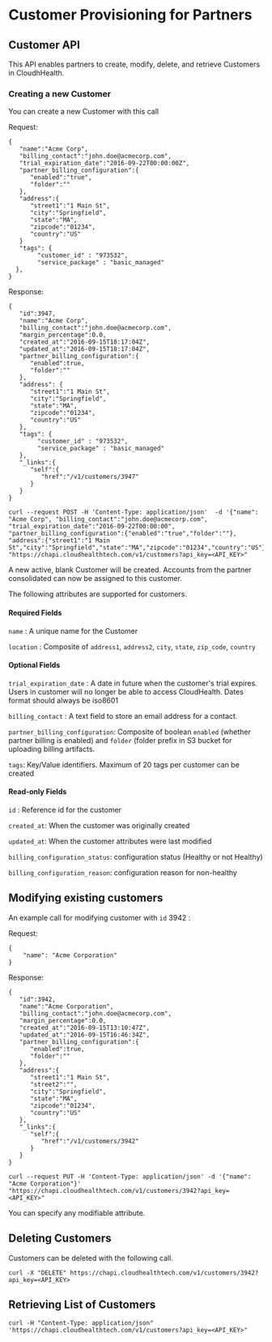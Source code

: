 Customer Provisioning for Partners
=

## Customer API

This API enables partners to create, modify, delete, and retrieve Customers in CloudhHealth.

### Creating a new Customer

You can create a new Customer with this call

Request:

```
{  
   "name":"Acme Corp",
   "billing_contact":"john.doe@acmecorp.com",
   "trial_expiration_date":"2016-09-22T00:00:00Z",
   "partner_billing_configuration":{  
      "enabled":"true",
      "folder":""
   },
   "address":{  
      "street1":"1 Main St",
      "city":"Springfield",
      "state":"MA",
      "zipcode":"01234",
      "country":"US"
   }
   "tags": {
	    "customer_id" : "973532",
	    "service_package" : "basic_managed"
  },
}
```

Response:

```
{  
   "id":3947,
   "name":"Acme Corp",
   "billing_contact":"john.doe@acmecorp.com",
   "margin_percentage":0.0,
   "created_at":"2016-09-15T18:17:04Z",
   "updated_at":"2016-09-15T18:17:04Z",
   "partner_billing_configuration":{  
      "enabled":true,
      "folder":""
   },
   "address": {  
      "street1":"1 Main St",
      "city":"Springfield",
      "state":"MA",
      "zipcode":"01234",
      "country":"US"
   },
   "tags": {
	    "customer_id" : "973532",
	    "service_package" : "basic_managed"
   },
   "_links":{  
      "self":{  
         "href":"/v1/customers/3947"
      }
   }
}
```

```shell
curl --request POST -H 'Content-Type: application/json'  -d '{"name": "Acme Corp", "billing_contact":"john.doe@acmecorp.com", "trial_expiration_date":"2016-09-22T00:00:00", "partner_billing_configuration":{"enabled":"true","folder":""}, "address":{"street1":"1 Main St","city":"Springfield","state":"MA","zipcode":"01234","country":"US"}}' "https://chapi.cloudhealthtech.com/v1/customers?api_key=<API_KEY>"
```
A new active, blank Customer will be created. Accounts from the partner consolidated can now be assigned to this customer.

The following attributes are supported for customers.

#### Required Fields

 `name` : A unique name for the Customer

 `location` : Composite of `address1`, `address2`, `city`, `state`, `zip_code`, `country`

#### Optional Fields

 `trial_expiration_date` : A date in future when the customer's trial expires. Users in customer will no longer be able to access CloudHealth. Dates format should always be iso8601

 `billing_contact` : A text field to store an email address for a contact.

 `partner_billing_configuration`: Composite of boolean `enabled` (whether partner billing is enabled) and `folder` (folder prefix in S3 bucket for uploading billing artifacts.

 `tags`: Key/Value identifiers. Maximum of 20 tags per customer can be created

#### Read-only Fields

`id` : Reference id for the customer

`created_at`: When the customer was originally created

`updated_at`: When the customer attributes were last modified

`billing_configuration_status`: configuration status (Healthy or not Healthy)

`billing_configuration_reason`: configuration reason for non-healthy

## Modifying existing customers

An example call for modifying customer with `id` 3942 :

Request:

```
{
    "name": "Acme Corporation"
}
```

Response:

```
{  
   "id":3942,
   "name":"Acme Corporation",
   "billing_contact":"john.doe@acmecorp.com",
   "margin_percentage":0.0,
   "created_at":"2016-09-15T13:10:47Z",
   "updated_at":"2016-09-15T16:46:34Z",
   "partner_billing_configuration":{  
      "enabled":true,
      "folder":""
   },
   "address":{  
      "street1":"1 Main St",
      "street2":"",
      "city":"Springfield",
      "state":"MA",
      "zipcode":"01234",
      "country":"US"
   },
   "_links":{  
      "self":{  
         "href":"/v1/customers/3942"
      }
   }
}
```

````shell
curl --request PUT -H 'Content-Type: application/json' -d '{"name": "Acme Corporation"}'  "https://chapi.cloudhealthtech.com/v1/customers/3942?api_key=<API_KEY>"
````

You can specify any modifiable attribute.

## Deleting Customers

Customers can be deleted with the following call.

```shell
curl -X "DELETE" https://chapi.cloudhealthtech.com/v1/customers/3942?api_key=<API_KEY>
```

## Retrieving List of Customers

```shell
curl -H "Content-Type: application/json" 'https://chapi.cloudhealthtech.com/v1/customers?api_key=<API_KEY>"
```
